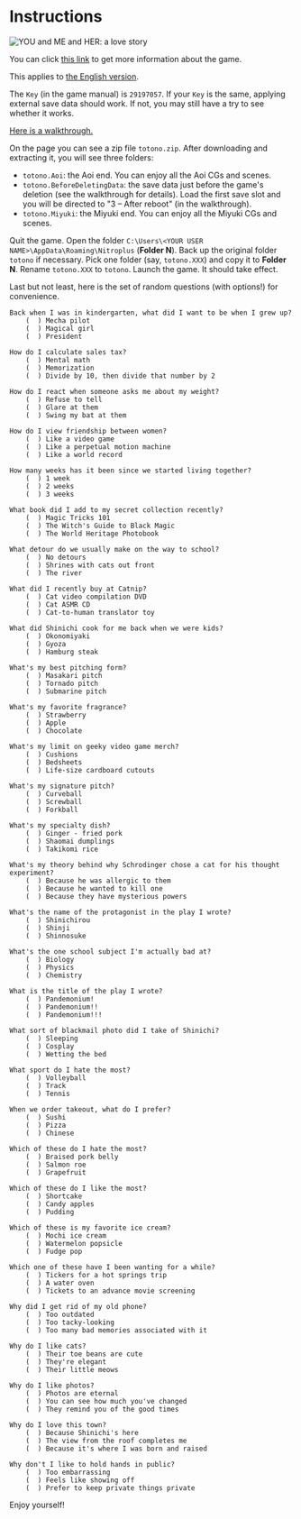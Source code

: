 # Instructions

![YOU and ME and HER: a love story](https://s2.vndb.org/cv/27/15927.jpg)

You can click [this link](https://vndb.org/v7738) to get more information about the game.

This applies to [the English version](https://vndb.org/r71491).

The `Key` (in the game manual) is `29197057`. If your `Key` is the same, applying external save data should work. If not, you may still have a try to see whether it works.

[Here is a walkthrough.](http://www.otakulair.com/english-visual-novel-walkthroughs/you-and-me-and-her-a-love-story-walkthrough-nitroplus-jast-usa/)

On the page you can see a zip file `totono.zip`. After downloading and extracting it, you will see three folders:

- `totono.Aoi`: the Aoi end. You can enjoy all the Aoi CGs and scenes.
- `totono.BeforeDeletingData`: the save data just before the game's deletion (see the walkthrough for details). Load the first save slot and you will be directed to "3 – After reboot" (in the walkthrough).
- `totono.Miyuki`: the Miyuki end. You can enjoy all the Miyuki CGs and scenes.

Quit the game. Open the folder `C:\Users\<YOUR USER NAME>\AppData\Roaming\Nitroplus` (**Folder N**). Back up the original folder `totono` if necessary. Pick one folder (say, `totono.XXX`) and copy it to **Folder N**. Rename `totono.XXX` to `totono`. Launch the game. It should take effect.

Last but not least, here is the set of random questions (with options!) for convenience.

```text
Back when I was in kindergarten, what did I want to be when I grew up?
    (  ) Mecha pilot
    (  ) Magical girl
    (  ) President

How do I calculate sales tax?
    (  ) Mental math
    (  ) Memorization
    (  ) Divide by 10, then divide that number by 2

How do I react when someone asks me about my weight?
    (  ) Refuse to tell
    (  ) Glare at them
    (  ) Swing my bat at them

How do I view friendship between women?
    (  ) Like a video game
    (  ) Like a perpetual motion machine
    (  ) Like a world record

How many weeks has it been since we started living together?
    (  ) 1 week
    (  ) 2 weeks
    (  ) 3 weeks

What book did I add to my secret collection recently?
    (  ) Magic Tricks 101
    (  ) The Witch's Guide to Black Magic
    (  ) The World Heritage Photobook

What detour do we usually make on the way to school?
    (  ) No detours
    (  ) Shrines with cats out front
    (  ) The river

What did I recently buy at Catnip?
    (  ) Cat video compilation DVD
    (  ) Cat ASMR CD
    (  ) Cat-to-human translator toy

What did Shinichi cook for me back when we were kids?
    (  ) Okonomiyaki
    (  ) Gyoza
    (  ) Hamburg steak

What's my best pitching form?
    (  ) Masakari pitch
    (  ) Tornado pitch
    (  ) Submarine pitch

What's my favorite fragrance?
    (  ) Strawberry
    (  ) Apple
    (  ) Chocolate

What's my limit on geeky video game merch?
    (  ) Cushions
    (  ) Bedsheets
    (  ) Life-size cardboard cutouts

What's my signature pitch?
    (  ) Curveball
    (  ) Screwball
    (  ) Forkball

What's my specialty dish?
    (  ) Ginger - fried pork
    (  ) Shaomai dumplings
    (  ) Takikomi rice

What's my theory behind why Schrodinger chose a cat for his thought experiment?
    (  ) Because he was allergic to them
    (  ) Because he wanted to kill one
    (  ) Because they have mysterious powers

What's the name of the protagonist in the play I wrote?
    (  ) Shinichirou
    (  ) Shinji
    (  ) Shinnosuke

What's the one school subject I'm actually bad at?
    (  ) Biology
    (  ) Physics
    (  ) Chemistry

What is the title of the play I wrote?
    (  ) Pandemonium!
    (  ) Pandemonium!!
    (  ) Pandemonium!!!

What sort of blackmail photo did I take of Shinichi?
    (  ) Sleeping
    (  ) Cosplay
    (  ) Wetting the bed

What sport do I hate the most?
    (  ) Volleyball
    (  ) Track
    (  ) Tennis

When we order takeout, what do I prefer?
    (  ) Sushi
    (  ) Pizza
    (  ) Chinese

Which of these do I hate the most?
    (  ) Braised pork belly
    (  ) Salmon roe
    (  ) Grapefruit

Which of these do I like the most?
    (  ) Shortcake
    (  ) Candy apples
    (  ) Pudding

Which of these is my favorite ice cream?
    (  ) Mochi ice cream
    (  ) Watermelon popsicle
    (  ) Fudge pop

Which one of these have I been wanting for a while?
    (  ) Tickers for a hot springs trip
    (  ) A water oven
    (  ) Tickets to an advance movie screening

Why did I get rid of my old phone?
    (  ) Too outdated
    (  ) Too tacky-looking
    (  ) Too many bad memories associated with it

Why do I like cats?
    (  ) Their toe beans are cute
    (  ) They're elegant
    (  ) Their little meows

Why do I like photos?
    (  ) Photos are eternal
    (  ) You can see how much you've changed
    (  ) They remind you of the good times

Why do I love this town?
    (  ) Because Shinichi's here
    (  ) The view from the roof completes me
    (  ) Because it's where I was born and raised

Why don't I like to hold hands in public?
    (  ) Too embarrassing
    (  ) Feels like showing off
    (  ) Prefer to keep private things private
```

Enjoy yourself!
